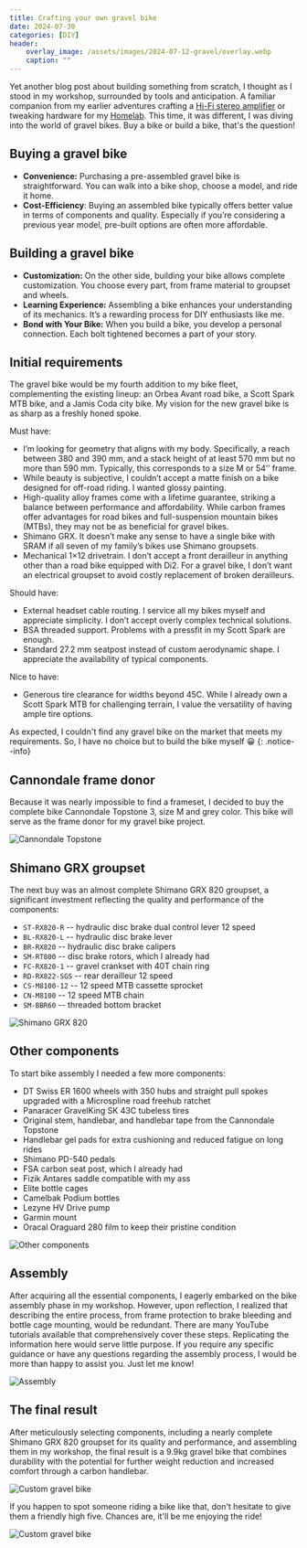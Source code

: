 ```yaml
---
title: Crafting your own gravel bike
date: 2024-07-30
categories: [DIY]
header:
    overlay_image: /assets/images/2024-07-12-gravel/overlay.webp
    caption: ""
---
```


Yet another blog post about building something from scratch, I thought as I stood in my workshop, surrounded by tools and anticipation.
A familiar companion from my earlier adventures crafting a [Hi-Fi stereo amplifier](http://mkuthan.github.io/blog/2024/05/30/amplifier/) or tweaking hardware for my [Homelab](http://mkuthan.github.io/tags/#homelab).
This time, it was different, I was diving into the world of gravel bikes.
Buy a bike or build a bike, that's the question!

## Buying a gravel bike

* **Convenience:**
Purchasing a pre-assembled gravel bike is straightforward.
You can walk into a bike shop, choose a model, and ride it home.
* **Cost-Efficiency**:
Buying an assembled bike typically offers better value in terms of components and quality. Especially if you’re considering a previous year model, pre-built options are often more affordable.

## Building a gravel bike

* **Customization:**
On the other side, building your bike allows complete customization.
You choose every part, from frame material to groupset and wheels.
* **Learning Experience:**
Assembling a bike enhances your understanding of its mechanics. It’s a rewarding process for DIY enthusiasts like me.
* **Bond with Your Bike:**
When you build a bike, you develop a personal connection.
Each bolt tightened becomes a part of your story.

## Initial requirements

The gravel bike would be my fourth addition to my bike fleet, complementing the existing lineup: an Orbea Avant road bike, a Scott Spark MTB bike, and a Jamis Coda city bike.
My vision for the new gravel bike is as sharp as a freshly honed spoke.

Must have:

* I’m looking for geometry that aligns with my body. Specifically, a reach between 380 and 390 mm, and a stack height of at least 570 mm but no more than 590 mm. Typically, this corresponds to a size M or 54’’ frame.
* While beauty is subjective, I couldn’t accept a matte finish on a bike designed for off-road riding. I wanted glossy painting.
* High-quality alloy frames come with a lifetime guarantee, striking a balance between performance and affordability. While carbon frames offer advantages for road bikes and full-suspension mountain bikes (MTBs), they may not be as beneficial for gravel bikes.
* Shimano GRX. It doesn’t make any sense to have a single bike with SRAM if all seven of my family’s bikes use Shimano groupsets.
* Mechanical 1×12 drivetrain. I don’t accept a front derailleur in anything other than a road bike equipped with Di2. For a gravel bike, I don’t want an electrical groupset to avoid costly replacement of broken derailleurs.

Should have:

* External headset cable routing. I service all my bikes myself and appreciate simplicity.
I don’t accept overly complex technical solutions.
* BSA threaded support. Problems with a pressfit in my Scott Spark are enough.
* Standard 27.2 mm seatpost instead of custom aerodynamic shape.
I appreciate the availability of typical components.

Nice to have:

* Generous tire clearance for widths beyond 45C. While I already own a Scott Spark MTB for challenging terrain, I value the versatility of having ample tire options.

As expected, I couldn't find any gravel bike on the market that meets my requirements.
So, I have no choice but to build the bike myself 😀
{: .notice--info}

## Cannondale frame donor

Because it was nearly impossible to find a frameset, I decided to buy the complete bike Cannondale Topstone 3, size M and grey color.
This bike will serve as the frame donor for my gravel bike project.

![Cannondale Topstone](/assets/images/2024-07-12-gravel/base.webp)

## Shimano GRX groupset

The next buy was an almost complete Shimano GRX 820 groupset, a significant investment reflecting the quality and performance of the components:

* `ST-RX820-R` -- hydraulic disc brake dual control lever 12 speed
* `BL-RX820-L` -- hydraulic disc brake lever
* `BR-RX820` -- hydraulic disc brake calipers
* `SM-RT800` -- disc brake rotors, which I already had
* `FC-RX820-1` -- gravel crankset with 40T chain ring
* `RD-RX822-SGS` -- rear derailleur 12 speed
* `CS-M8100-12` -- 12 speed MTB cassette sprocket
* `CN-M8100` -- 12 speed MTB chain
* `SM-BBR60` -- threaded bottom bracket

![Shimano GRX 820](/assets/images/2024-07-12-gravel/grx.webp)

## Other components

To start bike assembly I needed a few more components:

* DT Swiss ER 1600 wheels with 350 hubs and straight pull spokes upgraded with a Microspline road freehub ratchet
* Panaracer GravelKing SK 43C tubeless tires
* Original stem, handlebar, and handlebar tape from the Cannondale Topstone
* Handlebar gel pads for extra cushioning and reduced fatigue on long rides
* Shimano PD-540 pedals
* FSA carbon seat post, which I already had
* Fizik Antares saddle compatible with my ass
* Elite bottle cages
* Camelbak Podium bottles
* Lezyne HV Drive pump
* Garmin mount
* Oracal Oraguard 280 film to keep their pristine condition

![Other components](/assets/images/2024-07-12-gravel/disassembled.webp)

## Assembly

After acquiring all the essential components, I eagerly embarked on the bike assembly phase in my workshop.
However, upon reflection, I realized that describing the entire process, from frame protection to brake bleeding and bottle cage mounting, would be redundant.
There are many YouTube tutorials available that comprehensively cover these steps. Replicating the information here would serve little purpose.
If you require any specific guidance or have any questions regarding the assembly process, I would be more than happy to assist you. Just let me know!

![Assembly](/assets/images/2024-07-12-gravel/assembly.webp)

## The final result

After meticulously selecting components, including a nearly complete Shimano GRX 820 groupset for its quality and performance,
and assembling them in my workshop, the final result is a 9.9kg gravel bike that combines durability
with the potential for further weight reduction and increased comfort through a carbon handlebar.

![Custom gravel bike](/assets/images/2024-07-12-gravel/final.webp)

If you happen to spot someone riding a bike like that, don't hesitate to give them a friendly high five.
Chances are, it'll be me enjoying the ride!

![Custom gravel bike](/assets/images/2024-07-12-gravel/me.webp)
